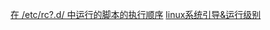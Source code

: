 [在 /etc/rc?.d/ 中运行的脚本的执行顺序](https://blog.csdn.net/onlymilan/article/details/4980768)
[linux系统引导&运行级别](https://blog.csdn.net/abc1415035017/article/details/50993138)
